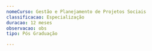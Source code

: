 ```yaml
---
nomeCurso: Gestão e Planejamento de Projetos Sociais
classificacao: Especialização
duracao: 12 meses
observacao: obs
tipo: Pós Graduação

---
```


